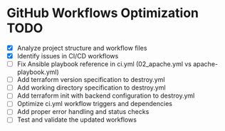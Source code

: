 # GitHub Workflows Optimization TODO

- [x] Analyze project structure and workflow files
- [x] Identify issues in CI/CD workflows
- [ ] Fix Ansible playbook reference in ci.yml (02_apache.yml vs apache-playbook.yml)
- [ ] Add terraform version specification to destroy.yml
- [ ] Add working directory specification to destroy.yml
- [ ] Add terraform init with backend configuration to destroy.yml
- [ ] Optimize ci.yml workflow triggers and dependencies
- [ ] Add proper error handling and status checks
- [ ] Test and validate the updated workflows

